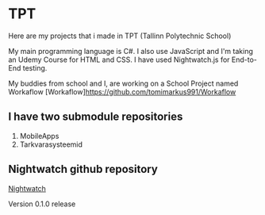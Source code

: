 # TPT
Here are my projects that i made in TPT (Tallinn Polytechnic School)

My main programming language is C#. I also use JavaScript and I'm taking an Udemy Course for HTML and CSS.
I have used Nightwatch.js for End-to-End testing.

My buddies from school and I, are working on a School Project named Workaflow
[Workaflow]https://github.com/tomimarkus991/Workaflow

## I have two submodule repositories
1. MobileApps
2. Tarkvarasysteemid

## Nightwatch github repository
[Nightwatch](https://github.com/nightwatchjs/nightwatch)

Version 0.1.0 release
